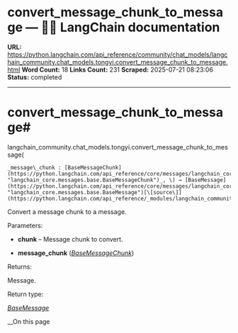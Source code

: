 # convert_message_chunk_to_message — 🦜🔗 LangChain  documentation

**URL:** https://python.langchain.com/api_reference/community/chat_models/langchain_community.chat_models.tongyi.convert_message_chunk_to_message.html
**Word Count:** 18
**Links Count:** 231
**Scraped:** 2025-07-21 08:23:06
**Status:** completed

---

# convert\_message\_chunk\_to\_message\#

langchain\_community.chat\_models.tongyi.convert\_message\_chunk\_to\_message\(

    _message\_chunk : [BaseMessageChunk](https://python.langchain.com/api_reference/core/messages/langchain_core.messages.base.BaseMessageChunk.html#langchain_core.messages.base.BaseMessageChunk "langchain_core.messages.base.BaseMessageChunk")_, \) → [BaseMessage](https://python.langchain.com/api_reference/core/messages/langchain_core.messages.base.BaseMessage.html#langchain_core.messages.base.BaseMessage "langchain_core.messages.base.BaseMessage")[\[source\]](https://python.langchain.com/api_reference/_modules/langchain_community/chat_models/tongyi.html#convert_message_chunk_to_message)\#     

Convert a message chunk to a message.

Parameters:     

  * **chunk** – Message chunk to convert.

  * **message\_chunk** \([_BaseMessageChunk_](https://python.langchain.com/api_reference/core/messages/langchain_core.messages.base.BaseMessageChunk.html#langchain_core.messages.base.BaseMessageChunk "langchain_core.messages.base.BaseMessageChunk")\)

Returns:     

Message.

Return type:     

[_BaseMessage_](https://python.langchain.com/api_reference/core/messages/langchain_core.messages.base.BaseMessage.html#langchain_core.messages.base.BaseMessage "langchain_core.messages.base.BaseMessage")

__On this page